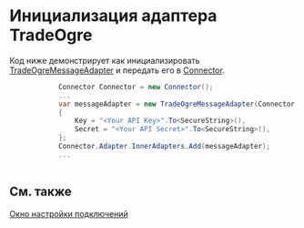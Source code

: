 # Инициализация адаптера TradeOgre

Код ниже демонстрирует как инициализировать [TradeOgreMessageAdapter](../api/StockSharp.TradeOgre.TradeOgreMessageAdapter.html) и передать его в [Connector](../api/StockSharp.Algo.Connector.html).

```cs
            Connector Connector = new Connector();				
            ...				
            var messageAdapter = new TradeOgreMessageAdapter(Connector.TransactionIdGenerator)
            {
                Key = "<Your API Key>".To<SecureString>(),
                Secret = "<Your API Secret>".To<SecureString>(),
            };
            Connector.Adapter.InnerAdapters.Add(messageAdapter);
            ...	
							
```

## См. также

[Окно настройки подключений](API_UI_ConnectorWindow.md)
